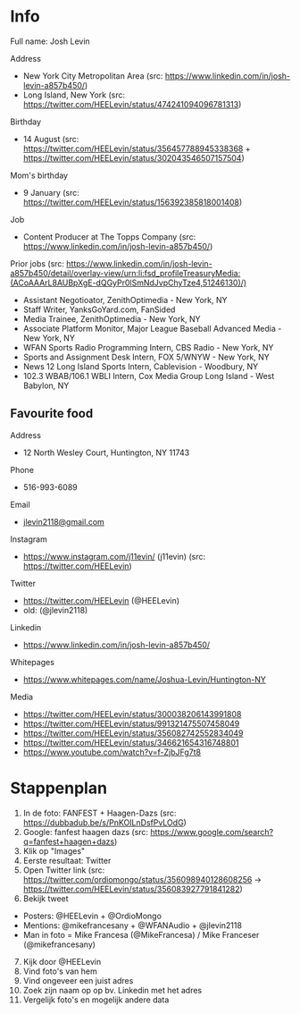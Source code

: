 # Info

Full name: Josh Levin

Address
- New York City Metropolitan Area (src: https://www.linkedin.com/in/josh-levin-a857b450/)
- Long Island, New York (src: https://twitter.com/HEELevin/status/474241094096781313)

Birthday
- 14 August (src: https://twitter.com/HEELevin/status/356457788945338368 + https://twitter.com/HEELevin/status/302043546507157504)

Mom's birthday
- 9 January (src: https://twitter.com/HEELevin/status/156392385818001408)

Job
- Content Producer at The Topps Company (src: https://www.linkedin.com/in/josh-levin-a857b450/)

Prior jobs (src: https://www.linkedin.com/in/josh-levin-a857b450/detail/overlay-view/urn:li:fsd_profileTreasuryMedia:(ACoAAArL8AUBpXgE-dQGyPr0lSmNdJvpChyTze4,51246130)/)
- Assistant Negotioator, ZenithOptimedia - New York, NY
- Staff Writer, YanksGoYard.com, FanSided
- Media	Trainee, ZenithOptimedia - New York, NY
- Associate	Platform Monitor, Major	League Baseball Advanced Media - New York, NY
- WFAN Sports Radio Programming Intern, CBS Radio - New York, NY
- Sports and Assignment	Desk Intern, FOX 5/WNYW - New York, NY 
- News 12 Long Island Sports Intern, Cablevision - Woodbury, NY
- 102.3 WBAB/106.1 WBLI Intern, Cox Media Group Long Island - West Babylon, NY

Favourite food
-

Address
- 12 North Wesley Court, Huntington, NY 11743

Phone
- 516-993-6089

Email
- jlevin2118@gmail.com

Instagram
- https://www.instagram.com/j11evin/ (j11evin) (src: https://twitter.com/HEELevin)

Twitter
- https://twitter.com/HEELevin (@HEELevin)
- old: (@jlevin2118)

Linkedin
- https://www.linkedin.com/in/josh-levin-a857b450/

Whitepages
- https://www.whitepages.com/name/Joshua-Levin/Huntington-NY

Media
- https://twitter.com/HEELevin/status/300038206143991808
- https://twitter.com/HEELevin/status/991321475507458049
- https://twitter.com/HEELevin/status/356082742552834049
- https://twitter.com/HEELevin/status/346621654316748801
- https://www.youtube.com/watch?v=f-ZjbJFg7t8

# Stappenplan

1. In de foto: FANFEST + Haagen-Dazs (src: https://dubbadub.be/s/PnKOILnDsfPvLOdG)
2. Google: fanfest haagen dazs (src: https://www.google.com/search?q=fanfest+haagen+dazs)
3. Klik op "Images"
4. Eerste resultaat: Twitter
5. Open Twitter link (src: https://twitter.com/ordiomongo/status/356098940128608256 -> https://twitter.com/HEELevin/status/356083927791841282)
6. Bekijk tweet
- Posters: @HEELevin + @OrdioMongo
- Mentions: @mikefrancesany + @WFANAudio + @jlevin2118
- Man in foto = Mike Francesa (@MikeFrancesa) / Mike Franceser (@mikefrancesany)
7. Kijk door @HEELevin
8. Vind foto's van hem
9. Vind ongeveer een juist adres
10. Zoek zijn naam op op bv. Linkedin met het adres
11. Vergelijk foto's en mogelijk andere data